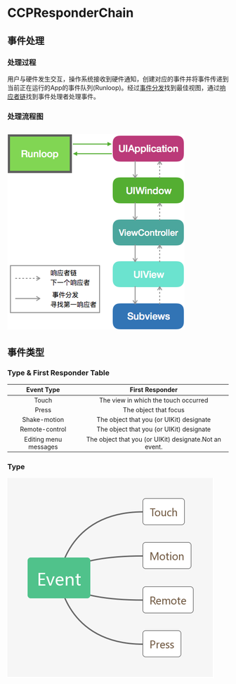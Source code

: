 # CCPResponderChain
## 事件处理
### 处理过程
用户与硬件发生交互，操作系统接收到硬件通知，创建对应的事件并将事件传递到当前正在运行的App的事件队列(Runloop)。经过[事件分发](https://github.com/coolboy-ccp/CCPResponderChain/blob/master/MD/EventDeliver.md)找到最佳视图，通过[响应者链](https://github.com/coolboy-ccp/CCPResponderChain/blob/master/MD/ResponderChain.md)找到事件处理者处理事件。
### 处理流程图
![Event Flow](https://github.com/coolboy-ccp/CCPResponderChain/blob/master/PIC/事件流程.png)
---
## 事件类型
### Type & First Responder Table
Event Type | First Responder
:-:|:-:
Touch | The view in which the touch occurred
Press | The object that focus
Shake-motion | The object that you (or UIKit) designate
Remote-control | The object that you (or UIKit) designate
Editing menu messages | The object that you (or UIKit) designate.Not an event.
### Type 
![iOS Event Type](https://github.com/coolboy-ccp/CCPResponderChain/blob/master/PIC/iOS事件类型.png)


